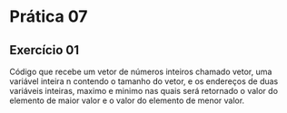 # Prática 07
## Exercício 01
Código que recebe um vetor de números inteiros chamado vetor, uma variável inteira n contendo o tamanho do vetor, e os endereços de duas variáveis inteiras, maximo e minimo nas quais será retornado o valor do elemento de maior valor e o valor do elemento de menor valor.